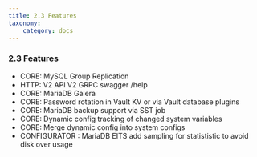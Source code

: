 ```yaml
---
title: 2.3 Features
taxonomy:
    category: docs
---
```


### 2.3 Features

* CORE: MySQL Group Replication
* HTTP: V2 API V2 GRPC swagger /help
* CORE: MariaDB Galera
* CORE: Password rotation in Vault KV or via Vault database plugins
* CORE: MariaDB backup support via SST job
* CORE: Dynamic config tracking of changed system variables
* CORE: Merge dynamic config into system configs
* CONFIGURATOR : MariaDB EITS add sampling for statististic to avoid disk over usage  
